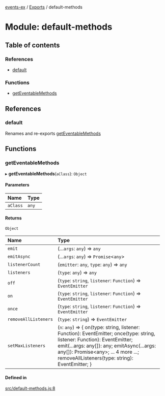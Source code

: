 [events-ex](../README.md) / [Exports](../modules.md) / default-methods

# Module: default-methods

## Table of contents

### References

- [default](default_methods.md#default)

### Functions

- [getEventableMethods](default_methods.md#geteventablemethods)

## References

### default

Renames and re-exports [getEventableMethods](default_methods.md#geteventablemethods)

## Functions

### getEventableMethods

▸ **getEventableMethods**(`aClass`): `Object`

#### Parameters

| Name | Type |
| :------ | :------ |
| `aClass` | `any` |

#### Returns

`Object`

| Name | Type |
| :------ | :------ |
| `emit` | (...`args`: `any`) => `any` |
| `emitAsync` | (...`args`: `any`) => `Promise`<`any`\> |
| `listenerCount` | (`emitter`: `any`, `type`: `any`) => `any` |
| `listeners` | (`type`: `any`) => `any` |
| `off` | (`type`: `string`, `listener`: `Function`) => `EventEmitter` |
| `on` | (`type`: `string`, `listener`: `Function`) => `EventEmitter` |
| `once` | (`type`: `string`, `listener`: `Function`) => `EventEmitter` |
| `removeAllListeners` | (`type`: `string`) => `EventEmitter` |
| `setMaxListeners` | (`n`: `any`) => { on(type: string, listener: Function): EventEmitter; once(type: string, listener: Function): EventEmitter; emit(...args: any[]): any; emitAsync(...args: any[]): Promise<any\>; ... 4 more ...; removeAllListeners(type: string): EventEmitter; } |

#### Defined in

[src/default-methods.js:8](https://github.com/snowyu/events-ex.js/blob/b4aaa97/src/default-methods.js#L8)
